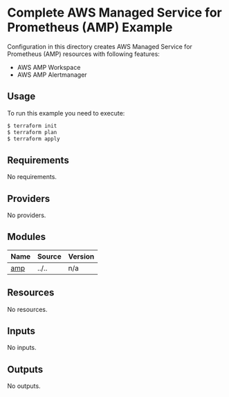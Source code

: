 # Complete AWS Managed Service for Prometheus (AMP) Example

Configuration in this directory creates AWS Managed Service for Prometheus (AMP) resources with following features:

- AWS AMP Workspace
- AWS AMP Alertmanager

## Usage

To run this example you need to execute:

```bash
$ terraform init
$ terraform plan
$ terraform apply
```

<!-- BEGIN_TF_DOCS -->
## Requirements

No requirements.

## Providers

No providers.

## Modules

| Name | Source | Version |
|------|--------|---------|
| <a name="module_amp"></a> [amp](#module\_amp) | ../.. | n/a |

## Resources

No resources.

## Inputs

No inputs.

## Outputs

No outputs.
<!-- END_TF_DOCS -->